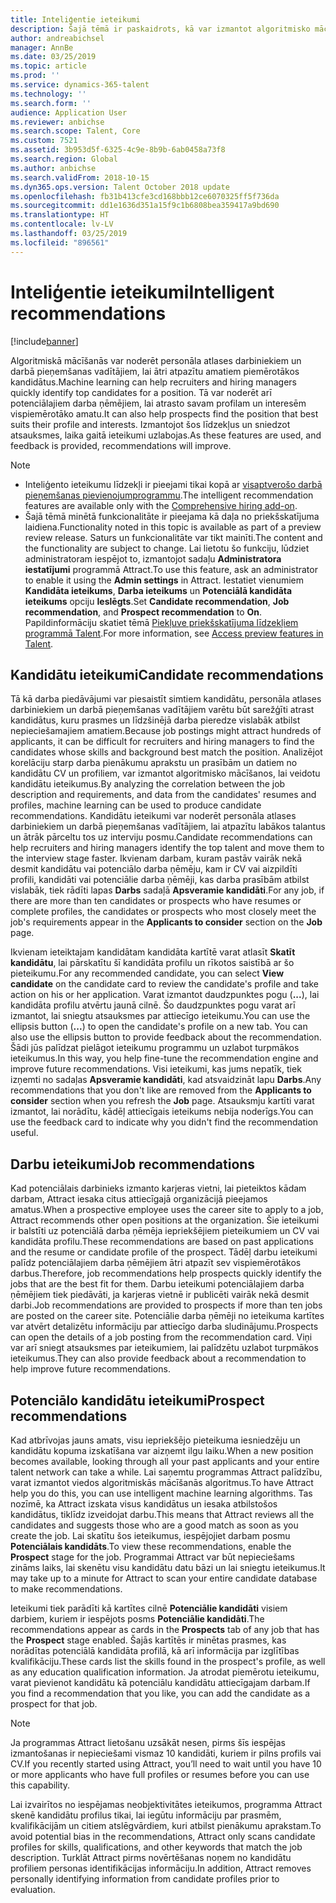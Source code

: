 ```yaml
---
title: Inteliģentie ieteikumi
description: Šajā tēmā ir paskaidrots, kā var izmantot algoritmisko mācīšanos, lai sniegtu ieteikumus darbiem un darba kandidātiem.
author: andreabichsel
manager: AnnBe
ms.date: 03/25/2019
ms.topic: article
ms.prod: ''
ms.service: dynamics-365-talent
ms.technology: ''
ms.search.form: ''
audience: Application User
ms.reviewer: anbichse
ms.search.scope: Talent, Core
ms.custom: 7521
ms.assetid: 3b953d5f-6325-4c9e-8b9b-6ab0458a73f8
ms.search.region: Global
ms.author: anbichse
ms.search.validFrom: 2018-10-15
ms.dyn365.ops.version: Talent October 2018 update
ms.openlocfilehash: fb31b413cfe3cd168bbb12ce6070325ff5f736da
ms.sourcegitcommit: dd1e1636d351a15f9c1b6808bea359417a9bd690
ms.translationtype: HT
ms.contentlocale: lv-LV
ms.lasthandoff: 03/25/2019
ms.locfileid: "896561"
---
```

# <a name="intelligent-recommendations"></a><span data-ttu-id="2ea64-103">Inteliģentie ieteikumi</span><span class="sxs-lookup"><span data-stu-id="2ea64-103">Intelligent recommendations</span></span>

[!include[banner](../includes/banner.md)]

<span data-ttu-id="2ea64-104">Algoritmiskā mācīšanās var noderēt personāla atlases darbiniekiem un darbā pieņemšanas vadītājiem, lai ātri atpazītu amatiem piemērotākos kandidātus.</span><span class="sxs-lookup"><span data-stu-id="2ea64-104">Machine learning can help recruiters and hiring managers quickly identify top candidates for a position.</span></span> <span data-ttu-id="2ea64-105">Tā var noderēt arī potenciālajiem darba ņēmējiem, lai atrasto savam profilam un interesēm vispiemērotāko amatu.</span><span class="sxs-lookup"><span data-stu-id="2ea64-105">It can also help prospects find the position that best suits their profile and interests.</span></span> <span data-ttu-id="2ea64-106">Izmantojot šos līdzekļus un sniedzot atsauksmes, laika gaitā ieteikumi uzlabojas.</span><span class="sxs-lookup"><span data-stu-id="2ea64-106">As these features are used, and feedback is provided, recommendations will improve.</span></span>

> [!NOTE] 
> - <span data-ttu-id="2ea64-107">Inteliģento ieteikumu līdzekļi ir pieejami tikai kopā ar [visaptverošo darbā pieņemšanas pievienojumprogrammu](https://docs.microsoft.com/en-us/dynamics365/unified-operations/talent/attract-comprehensive-hiring).</span><span class="sxs-lookup"><span data-stu-id="2ea64-107">The intelligent recommendation features are available only with the [Comprehensive hiring add-on](https://docs.microsoft.com/en-us/dynamics365/unified-operations/talent/attract-comprehensive-hiring).</span></span>
> - <span data-ttu-id="2ea64-108">Šajā tēmā minētā funkcionalitāte ir pieejama kā daļa no priekšskatījuma laidiena.</span><span class="sxs-lookup"><span data-stu-id="2ea64-108">Functionality noted in this topic is available as part of a preview review release.</span></span> <span data-ttu-id="2ea64-109">Saturs un funkcionalitāte var tikt mainīti.</span><span class="sxs-lookup"><span data-stu-id="2ea64-109">The content and the functionality are subject to change.</span></span> <span data-ttu-id="2ea64-110">Lai lietotu šo funkciju, lūdziet administratoram iespējot to, izmantojot sadaļu **Administratora iestatījumi** programmā Attract.</span><span class="sxs-lookup"><span data-stu-id="2ea64-110">To use this feature, ask an administrator to enable it using the **Admin settings** in Attract.</span></span> <span data-ttu-id="2ea64-111">Iestatiet vienumiem **Kandidāta ieteikums**, **Darba ieteikums** un **Potenciālā kandidāta ieteikums** opciju **Ieslēgts**.</span><span class="sxs-lookup"><span data-stu-id="2ea64-111">Set **Candidate recommendation**, **Job recommendation**, and **Prospect recommendation** to **On**.</span></span> <span data-ttu-id="2ea64-112">Papildinformāciju skatiet tēmā [Piekļuve priekšskatījuma līdzekļiem programmā Talent](https://docs.microsoft.com/en-us/dynamics365/unified-operations/talent/access-preview-feature).</span><span class="sxs-lookup"><span data-stu-id="2ea64-112">For more information, see [Access preview features in Talent](https://docs.microsoft.com/en-us/dynamics365/unified-operations/talent/access-preview-feature).</span></span> 


## <a name="candidate-recommendations"></a><span data-ttu-id="2ea64-113">Kandidātu ieteikumi</span><span class="sxs-lookup"><span data-stu-id="2ea64-113">Candidate recommendations</span></span>

<span data-ttu-id="2ea64-114">Tā kā darba piedāvājumi var piesaistīt simtiem kandidātu, personāla atlases darbiniekiem un darbā pieņemšanas vadītājiem varētu būt sarežģīti atrast kandidātus, kuru prasmes un līdzšinējā darba pieredze vislabāk atbilst nepieciešamajiem amatiem.</span><span class="sxs-lookup"><span data-stu-id="2ea64-114">Because job postings might attract hundreds of applicants, it can be difficult for recruiters and hiring managers to find the candidates whose skills and background best match the position.</span></span> <span data-ttu-id="2ea64-115">Analizējot korelāciju starp darba pienākumu aprakstu un prasībām un datiem no kandidātu CV un profiliem, var izmantot algoritmisko mācīšanos, lai veidotu kandidātu ieteikumus.</span><span class="sxs-lookup"><span data-stu-id="2ea64-115">By analyzing the correlation between the job description and requirements, and data from the candidates' resumes and profiles, machine learning can be used to produce candidate recommendations.</span></span> <span data-ttu-id="2ea64-116">Kandidātu ieteikumi var noderēt personāla atlases darbiniekiem un darbā pieņemšanas vadītājiem, lai atpazītu labākos talantus un ātrāk pārceltu tos uz interviju posmu.</span><span class="sxs-lookup"><span data-stu-id="2ea64-116">Candidate recommendations can help recruiters and hiring managers identify the top talent and move them to the interview stage faster.</span></span> <span data-ttu-id="2ea64-117">Ikvienam darbam, kuram pastāv vairāk nekā desmit kandidātu vai potenciālo darba ņēmēju, kam ir CV vai aizpildīti profili, kandidāti vai potenciālie darba ņēmēji, kas darba prasībām atbilst vislabāk, tiek rādīti lapas **Darbs** sadaļā **Apsveramie kandidāti**.</span><span class="sxs-lookup"><span data-stu-id="2ea64-117">For any job, if there are more than ten candidates or prospects who have resumes or complete profiles, the candidates or prospects who most closely meet the job's requirements appear in the **Applicants to consider** section on the **Job** page.</span></span>

<span data-ttu-id="2ea64-118">Ikvienam ieteiktajam kandidātam kandidāta kartītē varat atlasīt **Skatīt kandidātu**, lai pārskatītu šī kandidāta profilu un rīkotos saistībā ar šo pieteikumu.</span><span class="sxs-lookup"><span data-stu-id="2ea64-118">For any recommended candidate, you can select **View candidate** on the candidate card to review the candidate's profile and take action on his or her application.</span></span> <span data-ttu-id="2ea64-119">Varat izmantot daudzpunktes pogu (**...**), lai kandidāta profilu atvērtu jaunā cilnē. Šo daudzpunktes pogu varat arī izmantot, lai sniegtu atsauksmes par attiecīgo ieteikumu.</span><span class="sxs-lookup"><span data-stu-id="2ea64-119">You can use the ellipsis button (**...**) to open the candidate's profile on a new tab. You can also use the ellipsis button to provide feedback about the recommendation.</span></span> <span data-ttu-id="2ea64-120">Šādi jūs palīdzat pielāgot ieteikumu programmu un uzlabot turpmākos ieteikumus.</span><span class="sxs-lookup"><span data-stu-id="2ea64-120">In this way, you help fine-tune the recommendation engine and improve future recommendations.</span></span> <span data-ttu-id="2ea64-121">Visi ieteikumi, kas jums nepatīk, tiek izņemti no sadaļas **Apsveramie kandidāti**, kad atsvaidzināt lapu **Darbs**.</span><span class="sxs-lookup"><span data-stu-id="2ea64-121">Any recommendations that you don't like are removed from the **Applicants to consider** section when you refresh the **Job** page.</span></span> <span data-ttu-id="2ea64-122">Atsauksmju kartīti varat izmantot, lai norādītu, kādēļ attiecīgais ieteikums nebija noderīgs.</span><span class="sxs-lookup"><span data-stu-id="2ea64-122">You can use the feedback card to indicate why you didn't find the recommendation useful.</span></span>

## <a name="job-recommendations"></a><span data-ttu-id="2ea64-123">Darbu ieteikumi</span><span class="sxs-lookup"><span data-stu-id="2ea64-123">Job recommendations</span></span> 

<span data-ttu-id="2ea64-124">Kad potenciālais darbinieks izmanto karjeras vietni, lai pieteiktos kādam darbam, Attract iesaka citus attiecīgajā organizācijā pieejamos amatus.</span><span class="sxs-lookup"><span data-stu-id="2ea64-124">When a prospective employee uses the career site to apply to a job, Attract recommends other open positions at the organization.</span></span> <span data-ttu-id="2ea64-125">Šie ieteikumi ir balstīti uz potenciālā darba ņēmēja iepriekšējiem pieteikumiem un CV vai kandidāta profilu.</span><span class="sxs-lookup"><span data-stu-id="2ea64-125">These recommendations are based on past applications and the resume or candidate profile of the prospect.</span></span> <span data-ttu-id="2ea64-126">Tādēļ darbu ieteikumi palīdz potenciālajiem darba ņēmējiem ātri atpazīt sev vispiemērotākos darbus.</span><span class="sxs-lookup"><span data-stu-id="2ea64-126">Therefore, job recommendations help prospects quickly identify the jobs that are the best fit for them.</span></span> <span data-ttu-id="2ea64-127">Darbu ieteikumi potenciālajiem darba ņēmējiem tiek piedāvāti, ja karjeras vietnē ir publicēti vairāk nekā desmit darbi.</span><span class="sxs-lookup"><span data-stu-id="2ea64-127">Job recommendations are provided to prospects if more than ten jobs are posted on the career site.</span></span> <span data-ttu-id="2ea64-128">Potenciālie darba ņēmēji no ieteikuma kartītes var atvērt detalizētu informāciju par attiecīgo darba sludinājumu.</span><span class="sxs-lookup"><span data-stu-id="2ea64-128">Prospects can open the details of a job posting from the recommendation card.</span></span> <span data-ttu-id="2ea64-129">Viņi var arī sniegt atsauksmes par ieteikumiem, lai palīdzētu uzlabot turpmākos ieteikumus.</span><span class="sxs-lookup"><span data-stu-id="2ea64-129">They can also provide feedback about a recommendation to help improve future recommendations.</span></span>

## <a name="prospect-recommendations"></a><span data-ttu-id="2ea64-130">Potenciālo kandidātu ieteikumi</span><span class="sxs-lookup"><span data-stu-id="2ea64-130">Prospect recommendations</span></span> 

<span data-ttu-id="2ea64-131">Kad atbrīvojas jauns amats, visu iepriekšējo pieteikuma iesniedzēju un kandidātu kopuma izskatīšana var aizņemt ilgu laiku.</span><span class="sxs-lookup"><span data-stu-id="2ea64-131">When a new position becomes available, looking through all your past applicants and your entire talent network can take a while.</span></span> <span data-ttu-id="2ea64-132">Lai saņemtu programmas Attract palīdzību, varat izmantot viedos algoritmiskās mācīšanās algoritmus.</span><span class="sxs-lookup"><span data-stu-id="2ea64-132">To have Attract help you do this, you can use intelligent machine learning algorithms.</span></span> <span data-ttu-id="2ea64-133">Tas nozīmē, ka Attract izskata visus kandidātus un iesaka atbilstošos kandidātus, tiklīdz izveidojat darbu.</span><span class="sxs-lookup"><span data-stu-id="2ea64-133">This means that Attract reviews all the candidates and suggests those who are a good match as soon as you create the job.</span></span> <span data-ttu-id="2ea64-134">Lai skatītu šos ieteikumus, iespējojiet darbam posmu **Potenciālais kandidāts**.</span><span class="sxs-lookup"><span data-stu-id="2ea64-134">To view these recommendations, enable the **Prospect** stage for the job.</span></span> <span data-ttu-id="2ea64-135">Programmai Attract var būt nepieciešams zināms laiks, lai skenētu visu kandidātu datu bāzi un lai sniegtu ieteikumus.</span><span class="sxs-lookup"><span data-stu-id="2ea64-135">It may take up to a minute for Attract to scan your entire candidate database to make recommendations.</span></span>

<span data-ttu-id="2ea64-136">Ieteikumi tiek parādīti kā kartītes cilnē **Potenciālie kandidāti** visiem darbiem, kuriem ir iespējots posms **Potenciālie kandidāti**.</span><span class="sxs-lookup"><span data-stu-id="2ea64-136">The recommendations appear as cards in the **Prospects** tab of any job that has the **Prospect** stage enabled.</span></span> <span data-ttu-id="2ea64-137">Šajās kartītēs ir minētas prasmes, kas norādītas potenciālā kandidāta profilā, kā arī informācija par izglītības kvalifikāciju.</span><span class="sxs-lookup"><span data-stu-id="2ea64-137">These cards list the skills found in the prospect's profile, as well as any education qualification information.</span></span> <span data-ttu-id="2ea64-138">Ja atrodat piemērotu ieteikumu, varat pievienot kandidātu kā potenciālu kandidātu attiecīgajam darbam.</span><span class="sxs-lookup"><span data-stu-id="2ea64-138">If you find a recommendation that you like, you can add the candidate as a prospect for that job.</span></span>

> [!NOTE]
> <span data-ttu-id="2ea64-139">Ja programmas Attract lietošanu uzsākāt nesen, pirms šīs iespējas izmantošanas ir nepieciešami vismaz 10 kandidāti, kuriem ir pilns profils vai CV.</span><span class="sxs-lookup"><span data-stu-id="2ea64-139">If you recently started using Attract, you’ll need to wait until you have 10 or more applicants who have full profiles or resumes before you can use this capability.</span></span>

<span data-ttu-id="2ea64-140">Lai izvairītos no iespējamas neobjektivitātes ieteikumos, programma Attract skenē kandidātu profilus tikai, lai iegūtu informāciju par prasmēm, kvalifikācijām un citiem atslēgvārdiem, kuri atbilst pienākumu aprakstam.</span><span class="sxs-lookup"><span data-stu-id="2ea64-140">To avoid potential bias in the recommendations, Attract only scans candidate profiles for skills, qualifications, and other keywords that match the job description.</span></span> <span data-ttu-id="2ea64-141">Turklāt Attract pirms novērtēšanas noņem no kandidātu profiliem personas identifikācijas informāciju.</span><span class="sxs-lookup"><span data-stu-id="2ea64-141">In addition, Attract removes personally identifying information from candidate profiles prior to evaluation.</span></span>
